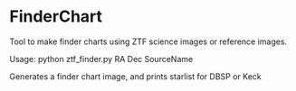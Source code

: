 # FinderChart

Tool to make finder charts using ZTF science images or reference images.

Usage: 
python ztf\_finder.py RA Dec SourceName

Generates a finder chart image, and prints starlist for DBSP or Keck
